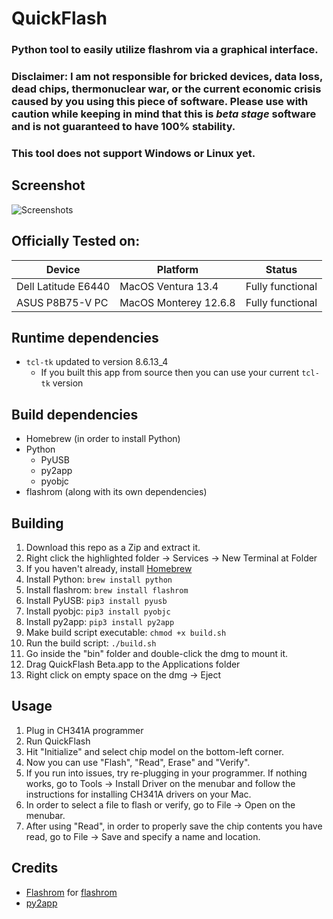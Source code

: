 # QuickFlash
### Python tool to easily utilize flashrom via a graphical interface. 
### Disclaimer: I am not responsible for bricked devices, data loss, dead chips, thermonuclear war, or the current economic crisis caused by you using this piece of software. Please use with caution while keeping in mind that this is *beta stage* software and is not guaranteed to have 100% stability. 
### This tool does not support Windows or Linux yet.

## Screenshot
<picture>
  <source media="(prefers-color-scheme: dark)" srcset="https://github.com/RestlessGoose/QuickFlash/blob/main/Extra/Screenshots/dark.png?raw=true">
  <source media="(prefers-color-scheme: light)" srcset="https://github.com/RestlessGoose/QuickFlash/blob/main/Extra/Screenshots/light.png?raw=true">
  <img alt="Screenshots">
</picture>


Officially Tested on:
---------------------
| Device              | Platform              | Status           |
|---------------------|-----------------------|------------------|
| Dell Latitude E6440 | MacOS Ventura 13.4    | Fully functional |
| ASUS P8B75-V PC     | MacOS Monterey 12.6.8 | Fully functional |


Runtime dependencies
---------------------
* `tcl-tk` updated to version 8.6.13_4
    * If you built this app from source then you can use your current `tcl-tk` version

Build dependencies
------------------
* Homebrew (in order to install Python)
* Python
    * PyUSB
    * py2app
    * pyobjc
* flashrom (along with its own dependencies)

Building
--------
1. Download this repo as a Zip and extract it.
2. Right click the highlighted folder -> Services -> New Terminal at Folder
3. If you haven't already, install [Homebrew](https://brew.sh/)
4. Install Python: `brew install python`
5. Install flashrom: `brew install flashrom`
6. Install PyUSB: `pip3 install pyusb`
7. Install pyobjc: `pip3 install pyobjc`
8. Install py2app: `pip3 install py2app`
9. Make build script executable: `chmod +x build.sh`
10. Run the build script: `./build.sh`
11. Go inside the "bin" folder and double-click the dmg to mount it.
12. Drag QuickFlash Beta.app to the Applications folder
13. Right click on empty space on the dmg -> Eject

Usage
-----
1. Plug in CH341A programmer
2. Run QuickFlash
3. Hit "Initialize" and select chip model on the bottom-left corner.
4. Now you can use "Flash", "Read", Erase" and "Verify".
5. If you run into issues, try re-plugging in your programmer. If nothing works, go to Tools -> Install Driver on the menubar and follow the instructions for installing CH341A drivers on your Mac.
6. In order to select a file to flash or verify, go to File -> Open on the menubar.
7. After using "Read", in order to properly save the chip contents you have read, go to File -> Save and specify a name and location.

Credits
-------
* [Flashrom](https://www.flashrom.org/Flashrom) for [flashrom](https://github.com/flashrom/flashrom)
* [py2app](https://github.com/ronaldoussoren/py2app)
